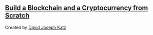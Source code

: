 ## [Build a Blockchain and a Cryptocurrency from Scratch](https://www.udemy.com/course/build-blockchain/)

Created by [David Joseph Katz](https://www.udemy.com/user/54cd8dd54e49b/)
